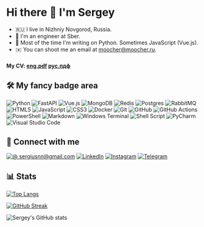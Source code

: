 # Hi there 👋 I'm Sergey

- 🇷🇺 I live in Nizhniy Novgorod, Russia.
- 🐍 I'm an engineer at Sber.
- 🤖 Most of the time I'm writing on Python. Sometimes JavaScript (Vue.js).
- ✉️ You can shoot me an email at moocher@moocher.ru.

#### My CV: [eng.pdf](https://drive.google.com/file/d/1-MgxKkE5R3tYqnjZ3zxE_HkbqHU8YGw1/view?usp=sharing) [рус.пдф](https://drive.google.com/file/d/1-6PX6OuFcbl5ywjys8wxQKWWcDgematW/view?usp=sharing)


## 🛠 My fancy badge area

![Python](https://img.shields.io/badge/python-3670A0?style=for-the-badge&logo=python&logoColor=ffdd54)
![FastAPI](https://img.shields.io/badge/FastAPI-005571?style=for-the-badge&logo=fastapi)
![Vue.js](https://img.shields.io/badge/vuejs-%2335495e.svg?style=for-the-badge&logo=vuedotjs&logoColor=%234FC08D)
![MongoDB](https://img.shields.io/badge/MongoDB-%234ea94b.svg?style=for-the-badge&logo=mongodb&logoColor=white)
![Redis](https://img.shields.io/badge/redis-%23DD0031.svg?style=for-the-badge&logo=redis&logoColor=white)
![Postgres](https://img.shields.io/badge/postgres-%23316192.svg?style=for-the-badge&logo=postgresql&logoColor=white)
![RabbitMQ](https://img.shields.io/badge/Rabbitmq-FF6600?style=for-the-badge&logo=rabbitmq&logoColor=white)
![HTML5](https://img.shields.io/badge/html5-%23E34F26.svg?style=for-the-badge&logo=html5&logoColor=white)
![JavaScript](https://img.shields.io/badge/javascript-%23323330.svg?style=for-the-badge&logo=javascript&logoColor=%23F7DF1E)
![CSS3](https://img.shields.io/badge/css3-%231572B6.svg?style=for-the-badge&logo=css3&logoColor=white)
![Docker](https://img.shields.io/badge/docker-%230db7ed.svg?style=for-the-badge&logo=docker&logoColor=white)
![Git](https://img.shields.io/badge/git-%23F05033.svg?style=for-the-badge&logo=git&logoColor=white)
![GitHub](https://img.shields.io/badge/github-%23121011.svg?style=for-the-badge&logo=github&logoColor=white)
![GitHub Actions](https://img.shields.io/badge/github%20actions-%232671E5.svg?style=for-the-badge&logo=githubactions&logoColor=white)
![PowerShell](https://img.shields.io/badge/PowerShell-%235391FE.svg?style=for-the-badge&logo=powershell&logoColor=white)
![Markdown](https://img.shields.io/badge/markdown-%23000000.svg?style=for-the-badge&logo=markdown&logoColor=white)
![Windows Terminal](https://img.shields.io/badge/Windows%20Terminalt-%234D4D4D.svg?style=for-the-badge&logo=windows-terminal&logoColor=white)
![Shell Script](https://img.shields.io/badge/shell_script-%23121011.svg?style=for-the-badge&logo=gnu-bash&logoColor=white)
![PyCharm](https://img.shields.io/badge/pycharm-143?style=for-the-badge&logo=pycharm&logoColor=black&color=black&labelColor=green)
![Visual Studio Code](https://img.shields.io/badge/Visual%20Studio%20Code-0078d7.svg?style=for-the-badge&logo=visual-studio-code&logoColor=white)


## 🤝 Connect with me

[![@ sergiusnn@gmail.com](https://img.shields.io/badge/sergiusnn@gmail.com-B71C1C?style=for-the-badge&logo=mail.ru&logoColor=white)](mailto:sergiusnn@gmail.com)
[![LinkedIn](https://img.shields.io/badge/linkedin-%230077B5.svg?style=for-the-badge&logo=linkedin&logoColor=white)](https://www.linkedin.com/in/sergey-fomin-85915a124/)
[![Instagram](https://img.shields.io/badge/Instagram-%23E4405F.svg?style=for-the-badge&logo=Instagram&logoColor=white)](https://www.instagram.com/srgfmn/)
[![Telegram](https://img.shields.io/badge/Telegram-2CA5E0?style=for-the-badge&logo=telegram&logoColor=white)](https://t.me/sfominx)

## 📊 Stats

[![Top Langs](https://github-readme-stats.vercel.app/api/top-langs/?username=sfominx&layout=compact)](https://github.com/anuraghazra/github-readme-stats)

[![GitHub Streak](https://github-readme-streak-stats.herokuapp.com/?user=DenverCoder1&theme=default)](https://git.io/streak-stats)

![Sergey's GitHub stats](https://github-readme-stats.vercel.app/api?username=sfominx&show_icons=true&theme=default)


